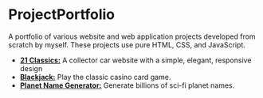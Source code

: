 # ProjectPortfolio

A portfolio of various website and web application projects developed from scratch by myself. These projects use pure HTML, CSS, and JavaScript.

- **[21 Classics:](https://21classics.com/)** A collector car website with a simple, elegant, responsive design
- **[Blackjack:](https://l1fe0nmars.github.io/Blackjack/index.html)** Play the classic casino card game.
- **[Planet Name Generator:](https://l1fe0nmars.github.io/PlanetNameGenerator/index.html)** Generate billions of sci-fi planet names.
